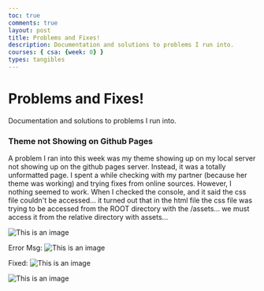 ```yaml
---
toc: true
comments: true
layout: post
title: Problems and Fixes!
description: Documentation and solutions to problems I run into. 
courses: { csa: {week: 0} }
types: tangibles
---
```

# Problems and Fixes!
Documentation and solutions to problems I run into. 

### Theme not Showing on Github Pages
A problem I ran into this week was my theme showing up on my local server not showing up on the github pages server. Instead, it was a totally unformatted page. I spent a while checking with my partner (because her theme was working) and trying fixes from online sources. However, I nothing seemed to work. When I checked the console, and it said the css file couldn't be accessed... it turned out that in the html file the css file was trying to be accessed from the ROOT directory with the /assets... we must access it from the relative directory with assets...

![This is an image](https://media.discordapp.net/attachments/891206559055638579/1143958994298343607/Screen_Shot_2023-08-22_at_9.18.28_PM.jpg?width=1644&height=884)

Error Msg:
![This is an image](https://media.discordapp.net/attachments/891206559055638579/1143958994587754596/Screen_Shot_2023-08-22_at_9.18.33_PM.jpg?width=1644&height=382)

Fixed:
![This is an image](https://media.discordapp.net/attachments/891206559055638579/1143958995120427128/Screen_Shot_2023-08-23_at_10.15.35_AM.jpg?width=1644&height=218)

![This is an image](https://media.discordapp.net/attachments/891206559055638579/1143958994860392549/Screen_Shot_2023-08-23_at_10.14.40_AM.jpg?width=1446&height=930)